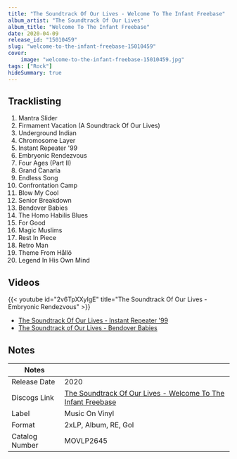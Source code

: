 ```yaml
---
title: "The Soundtrack Of Our Lives - Welcome To The Infant Freebase"
album_artist: "The Soundtrack Of Our Lives"
album_title: "Welcome To The Infant Freebase"
date: 2020-04-09
release_id: "15010459"
slug: "welcome-to-the-infant-freebase-15010459"
cover:
    image: "welcome-to-the-infant-freebase-15010459.jpg"
tags: ["Rock"]
hideSummary: true
---
```


## Tracklisting
1. Mantra Slider
2. Firmament Vacation (A Soundtrack Of Our Lives)
3. Underground Indian
4. Chromosome Layer
5. Instant Repeater '99
6. Embryonic Rendezvous
7. Four Ages (Part II)
8. Grand Canaria
9. Endless Song
10. Confrontation Camp
11. Blow My Cool
12. Senior Breakdown
13. Bendover Babies
14. The Homo Habilis Blues
15. For Good
16. Magic Muslims
17. Rest In Piece
18. Retro Man
19. Theme From Hållö
20. Legend In His Own Mind

## Videos
{{< youtube id="2v6TpXXyIgE" title="The Soundtrack Of Our Lives - Embryonic Rendezvous" >}}
- [The Soundtrack Of Our Lives - Instant Repeater '99](https://www.youtube.com/watch?v=_iBLe6o4a8U)
- [The Soundtrack of Our Lives - Bendover Babies](https://www.youtube.com/watch?v=cSP1cwPLy7M)

## Notes

| Notes          |             |
| ---------------| ----------- |
| Release Date   | 2020 |
| Discogs Link   | [The Soundtrack Of Our Lives - Welcome To The Infant Freebase](https://www.discogs.com/release/15010459) |
| Label          | Music On Vinyl |
| Format         | 2xLP, Album, RE, Gol |
| Catalog Number | MOVLP2645 |

